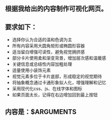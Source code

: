 ## 根据我给出的内容制作可视化网页。
## 要求如下：
- 选择你认为合适的温和色调为主
- 所有内容采用大圆角矩形或椭圆形容器
- 适当留白增强可读性，避免视觉拥挤感
- 部分卡片使用柔和渐变背景，增加层次感和温暖感
- 关键信息或总结性内容加粗处理
- 适量使用小装饰元素
- 视觉元素多位于卡片底部，形成稳定的视觉期待
- 将抽象概念通过卡通形象拟人化，增强理解和记忆
- 采用现代化css、js、在线字体和图标
- 如果页面太长，记得在右边增加回到最上按钮
## 内容是：$ARGUMENTS